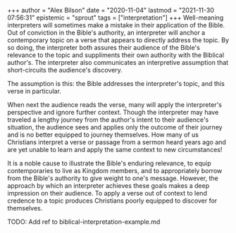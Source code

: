 +++
author = "Alex Bilson"
date = "2020-11-04"
lastmod = "2021-11-30 07:56:31"
epistemic = "sprout"
tags = ["interpretation"]
+++
Well-meaning interpreters will sometimes make a mistake in their application of the Bible. Out of conviction in the Bible's authority, an interpreter will anchor a contemporary topic on a verse that appears to directly address the topic. By so doing, the interpreter both assures their audience of the Bible's relevance to the topic and suppliments their own authority with the Biblical author's. The interpreter also communicates an interpretive assumption that short-circuits the audience's discovery.

The assumption is this: the Bible addresses the interpreter's topic, and this verse in particular.

When next the audience reads the verse, many will apply the interpreter's perspective and ignore further context. Though the interpreter may have traveled a lengthy journey from the author's intent to their audience's situation, the audience sees and applies only the outcome of their journey and is no better equipped to journey themselves. How many of us Christians interpret a verse or passage from a sermon heard years ago and are yet unable to learn and apply the same context to new circumstances!

It is a noble cause to illustrate the Bible's enduring relevance, to equip contemporaries to live as Kingdom members, and to appropriately borrow from the Bible's authority to give weight to one's message. However, the approach by which an interpreter achieves these goals makes a deep impression on their audience. To apply a verse out of context to lend credence to a topic produces Christians poorly equipped to discover for themselves.

TODO: Add ref to biblical-interpretation-example.md
